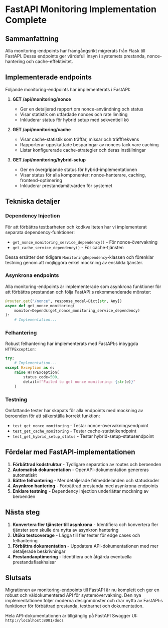 # FastAPI Monitoring Implementation Complete

## Sammanfattning

Alla monitoring-endpoints har framgångsrikt migrerats från Flask till FastAPI. Dessa endpoints ger värdefull insyn i systemets prestanda, nonce-hantering och cache-effektivitet.

## Implementerade endpoints

Följande monitoring-endpoints har implementerats i FastAPI:

1. **GET /api/monitoring/nonce**
   - Ger en detaljerad rapport om nonce-användning och status
   - Visar statistik om utfärdade nonces och rate limiting
   - Inkluderar status för hybrid setup med sekventiell kö

2. **GET /api/monitoring/cache**
   - Visar cache-statistik som träffar, missar och träfffrekvens
   - Rapporterar uppskattade besparingar av nonces tack vare caching
   - Listar konfigurerade cache-strategier och deras inställningar

3. **GET /api/monitoring/hybrid-setup**
   - Ger en övergripande status för hybrid-implementationen
   - Visar status för alla komponenter: nonce-hanterare, caching, frontend-optimering
   - Inkluderar prestandamätvärden för systemet

## Tekniska detaljer

### Dependency Injection

För att förbättra testbarheten och kodkvaliteten har vi implementerat separata dependency-funktioner:

- `get_nonce_monitoring_service_dependency()` - För nonce-övervakning
- `get_cache_service_dependency()` - För cache-tjänsten

Dessa ersätter den tidigare `MonitoringDependency`-klassen och förenklar testning genom att möjliggöra enkel mockning av enskilda tjänster.

### Asynkrona endpoints

Alla monitoring-endpoints är implementerade som asynkrona funktioner för att förbättra prestandan och följa FastAPI:s rekommenderade mönster:

```python
@router.get("/nonce", response_model=Dict[str, Any])
async def get_nonce_monitoring(
    monitor=Depends(get_nonce_monitoring_service_dependency)
):
    # Implementation...
```

### Felhantering

Robust felhantering har implementerats med FastAPI:s inbyggda `HTTPException`:

```python
try:
    # Implementation...
except Exception as e:
    raise HTTPException(
        status_code=500,
        detail=f"Failed to get nonce monitoring: {str(e)}"
    )
```

### Testning

Omfattande tester har skapats för alla endpoints med mockning av beroenden för att säkerställa korrekt funktion:

- `test_get_nonce_monitoring` - Testar nonce-övervakningsendpoint
- `test_get_cache_monitoring` - Testar cache-statistikendpoint
- `test_get_hybrid_setup_status` - Testar hybrid-setup-statusendpoint

## Fördelar med FastAPI-implementationen

1. **Förbättrad kodstruktur** - Tydligare separation av routes och beroenden
2. **Automatisk dokumentation** - OpenAPI-dokumentation genereras automatiskt
3. **Bättre felhantering** - Mer detaljerade felmeddelanden och statuskoder
4. **Asynkron hantering** - Förbättrad prestanda med asynkrona endpoints
5. **Enklare testning** - Dependency injection underlättar mockning av beroenden

## Nästa steg

1. **Konvertera fler tjänster till asynkrona** - Identifiera och konvertera fler tjänster som skulle dra nytta av asynkron hantering
2. **Utöka testcoverage** - Lägga till fler tester för edge cases och felhantering
3. **Förbättra dokumentation** - Uppdatera API-dokumentationen med mer detaljerade beskrivningar
4. **Prestandaoptimering** - Identifiera och åtgärda eventuella prestandaflaskhalsar

## Slutsats

Migrationen av monitoring-endpoints till FastAPI är nu komplett och ger en robust och väldokumenterad API för systemövervakning. Den nya implementationen följer moderna designmönster och drar nytta av FastAPI:s funktioner för förbättrad prestanda, testbarhet och dokumentation.

Hela API-dokumentationen är tillgänglig på FastAPI Swagger UI: `http://localhost:8001/docs` 